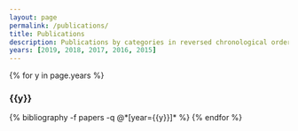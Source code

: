 ```yaml
---
layout: page
permalink: /publications/
title: Publications
description: Publications by categories in reversed chronological order. Generated by jekyll-scholar.
years: [2019, 2018, 2017, 2016, 2015]
---
```


{% for y in page.years %}
  <h3 class="year">{{y}}</h3>
  {% bibliography -f papers -q @*[year={{y}}]* %}
{% endfor %}

